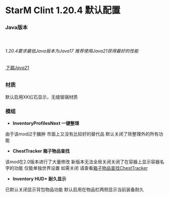 # StarM Clint 1.20.4 默认配置

### Java版本
<br>

###### 1.20.4要求最低Java版本为Java17 推荐使用Java21获得最好的性能
###### [下载Java21](https://www.oracle.com/cn/java/technologies/downloads/#java21)


### 材质
默认启用XK红石显示，无缝玻璃材质

### 模组

- **InventoryProfilesNext 一键整理**

由于该mod过于臃肿 市面上又没有比较好的替代品 默认关闭了除整理外的所有功能

- **ChestTracker 箱子物品查找**

该mod在2.0版本进行了大量修改 新版本无法全局关闭关闭了在容器上显示容器名字的功能 仅能单独世界设置 如需关闭 请查看[箱子物品查找ChestTracker](../modconfig/ChestTracker.md)

- **Inventory HUD+ 耐久显示**

已默认关闭显示背包物品功能 默认启用在物品栏两侧显示当前装备耐久
